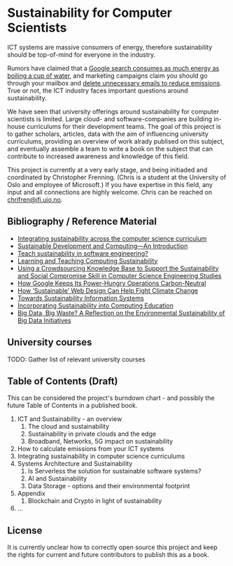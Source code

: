 # Sustainability for Computer Scientists

ICT systems are massive consumers of energy, therefore sustainability should be top-of-mind for everyone in the industry. 

Rumors have claimed that a [Google search consumes as much energy as boiling a cup of water](https://techcrunch.com/2009/01/12/revealed-the-times-made-up-that-stuff-about-google-and-the-tea-kettles/), and marketing campaigns claim you should go through your mailbox and [delete unnecessary emails to reduce emissions](https://www.atea.no/siste-nytt/bli-med-pa-digital-varrengjoring-for-miljoet/). True or not, the ICT industry faces important questions around sustainability.

We have seen that university offerings around sustainability for computer scientists is limited. Large cloud- and software-companies are building in-house curriculums for their development teams. The goal of this project is to gather scholars, articles, data with the aim of influencing university curriculums, providing an overview of work alrady publised on this subject, and eventually assemble a team to write a book on the subject that can contribute to increased awareness and knowledge of this field.

This project is currently at a very early stage, and being initiaded and coordinated by Christopher Frenning. (Chris is a student at the University of Oslo and employee of Microsoft.) If you have expertise in this field, any input and all connections are highly welcome. Chris can be reached on chrifren@ifi.uio.no.


## Bibliography / Reference Material

* [Integrating sustainability across the computer science curriculum](https://dl.acm.org/doi/abs/10.5555/2667432.2667464)
* [Sustainable Development and Computing—An Introduction](https://link.springer.com/chapter/10.1007/978-3-319-31858-5_1)
* [Teach sustainability in software engineering?](https://ieeexplore.ieee.org/abstract/document/5876124)
* [Learning and Teaching Computing Sustainability](https://dl.acm.org/doi/abs/10.1145/2729094.2754850)
* [Using a Crowdsourcing Knowledge Base to Support the Sustainability and Social Compromise Skill in Computer Science Engineering Studies](https://link.springer.com/chapter/10.1007/978-3-642-35879-1_30)
* [How Google Keeps Its Power-Hungry Operations Carbon-Neutral](https://www.wired.com/story/how-google-keeps-power-hungry-operations-carbon-neutral/)
* [How ‘Sustainable’ Web Design Can Help Fight Climate Change](https://www.wired.com/story/sustainable-software-design-climate-change/)
* [Towards Sustainability Information Systems](https://www.sciencedirect.com/science/article/pii/S1877050915027222)
* [Incorporating Sustainability into Computing Education](https://ieeexplore.ieee.org/abstract/document/7579425)
* [Big Data, Big Waste? A Reflection on the Environmental Sustainability of Big Data Initiatives](https://link.springer.com/article/10.1007/s11948-019-00171-7)


## University courses

TODO: Gather list of relevant university courses


## Table of Contents (Draft)

This can be considered the project's burndown chart - and possibly the future Table of Contents in a published book.

1. ICT and Sustainability - an overview
    1. The cloud and sustainability
    1. Sustainability in private clouds and the edge 
    2. Broadband, Networks, 5G impact on sustainability
1. How to calculate emissions from your ICT systems
1. Integrating sustainability in computer science curriculums
1. Systems Architecture and Sustainability
    1. Is Serverless the solution for sustainable software systems?
    1. AI and Sustainability
    1. Data Storage - options and their environmental footprint
1. Appendix
    1. Blockchain and Crypto in light of sustainability
3. ...


## License

It is currently unclear how to correctly open source this project and keep the rights for current and future contributors to publish this as a book.
